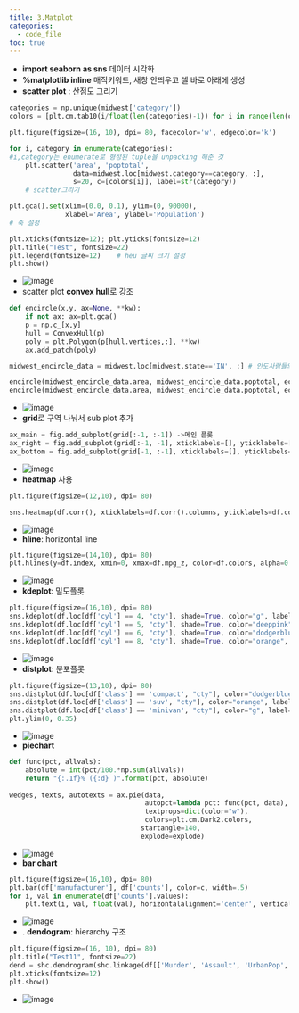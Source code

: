 ```yaml
---
title: 3.Matplot
categories:
  - code_file
toc: true
---
```


- **import seaborn as sns**
	데이터 시각화
- **%matplotlib inline**
	매직키워드, 새창 안띄우고 셀 바로 아래에 생성
-  **scatter plot** : 산점도 그리기

```python
categories = np.unique(midwest['category'])
colors = [plt.cm.tab10(i/float(len(categories)-1)) for i in range(len(categories))]

plt.figure(figsize=(16, 10), dpi= 80, facecolor='w', edgecolor='k')

for i, category in enumerate(categories):
#i,category는 enumerate로 형성된 tuple을 unpacking 해준 것
    plt.scatter('area', 'poptotal',
                data=midwest.loc[midwest.category==category, :],
                s=20, c=[colors[i]], label=str(category))
    # scatter그리기

plt.gca().set(xlim=(0.0, 0.1), ylim=(0, 90000),
              xlabel='Area', ylabel='Population')
# 축 설정

plt.xticks(fontsize=12); plt.yticks(fontsize=12)
plt.title("Test", fontsize=22)
plt.legend(fontsize=12)    # heu 글씨 크기 설정
plt.show()
```
-
	![image](https://github.com/code7ssage/code7ssage.github.io/blob/master/assets/attached%20file/Pasted%20image%2020240104115156.png?raw=true)
- scatter plot **convex hull**로 강조

```python
def encircle(x,y, ax=None, **kw):
    if not ax: ax=plt.gca()
    p = np.c_[x,y]
    hull = ConvexHull(p)
    poly = plt.Polygon(p[hull.vertices,:], **kw)
    ax.add_patch(poly)

midwest_encircle_data = midwest.loc[midwest.state=='IN', :] # 인도사람들의 분포는?

encircle(midwest_encircle_data.area, midwest_encircle_data.poptotal, ec="k", fc="gold", alpha=0.1)
encircle(midwest_encircle_data.area, midwest_encircle_data.poptotal, ec="firebrick", fc="none", linewidth=1.5)
```
-
	![image](https://github.com/code7ssage/code7ssage.github.io/blob/master/assets/attached%20file/Pasted%20image%2020240104115448.png?raw=true)
- **grid**로 구역 나눠서 sub plot 추가

```python
ax_main = fig.add_subplot(grid[:-1, :-1]) ->메인 플롯
ax_right = fig.add_subplot(grid[:-1, -1], xticklabels=[], yticklabels=[]) ->오른쪽
ax_bottom = fig.add_subplot(grid[-1, :-1], xticklabels=[], yticklabels=[]) ->하단
```
-
	![image](https://github.com/code7ssage/code7ssage.github.io/blob/master/assets/attached%20file/Pasted%20image%2020240104120520.png?raw=true)
- **heatmap** 사용

```python
plt.figure(figsize=(12,10), dpi= 80)

sns.heatmap(df.corr(), xticklabels=df.corr().columns, yticklabels=df.corr().columns, cmap='RdYlGn', center=0, annot=True)
```
- 
	![image](https://github.com/code7ssage/code7ssage.github.io/blob/master/assets/attached%20file/Pasted%20image%2020240104120601.png?raw=true)
-  **hline**: horizontal line

```python
plt.figure(figsize=(14,10), dpi= 80)
plt.hlines(y=df.index, xmin=0, xmax=df.mpg_z, color=df.colors, alpha=0.4, linewidth=5)
```
- 
	![image](https://github.com/code7ssage/code7ssage.github.io/blob/master/assets/attached%20file/Pasted%20image%2020240104120724.png?raw=true)
-  **kdeplot**: 밀도플롯

```python
plt.figure(figsize=(16,10), dpi= 80)
sns.kdeplot(df.loc[df['cyl'] == 4, "cty"], shade=True, color="g", label="Cyl=4", alpha=.7)
sns.kdeplot(df.loc[df['cyl'] == 5, "cty"], shade=True, color="deeppink", label="Cyl=5", alpha=.7)
sns.kdeplot(df.loc[df['cyl'] == 6, "cty"], shade=True, color="dodgerblue", label="Cyl=6", alpha=.7)
sns.kdeplot(df.loc[df['cyl'] == 8, "cty"], shade=True, color="orange", label="Cyl=8", alpha=.7)
```
- 
	![image](https://github.com/code7ssage/code7ssage.github.io/blob/master/assets/attached%20file/Pasted%20image%2020240104120808.png?raw=true)
-  **distplot**: 분포플롯

```python
plt.figure(figsize=(13,10), dpi= 80)
sns.distplot(df.loc[df['class'] == 'compact', "cty"], color="dodgerblue", label="Compact", hist_kws={'alpha':.7}, kde_kws={'linewidth':3})
sns.distplot(df.loc[df['class'] == 'suv', "cty"], color="orange", label="SUV", hist_kws={'alpha':.7}, kde_kws={'linewidth':3})
sns.distplot(df.loc[df['class'] == 'minivan', "cty"], color="g", label="minivan", hist_kws={'alpha':.7}, kde_kws={'linewidth':3})
plt.ylim(0, 0.35)
```
- 
	![image](https://github.com/code7ssage/code7ssage.github.io/blob/master/assets/attached%20file/Pasted%20image%2020240104120906.png?raw=true)
-  **piechart**

```python
def func(pct, allvals):
    absolute = int(pct/100.*np.sum(allvals))
    return "{:.1f}% ({:d} )".format(pct, absolute)
    
wedges, texts, autotexts = ax.pie(data,
                                  autopct=lambda pct: func(pct, data),
                                  textprops=dict(color="w"),
                                  colors=plt.cm.Dark2.colors,
                                 startangle=140,
                                 explode=explode)
```
- 
	![image](https://github.com/code7ssage/code7ssage.github.io/blob/master/assets/attached%20file/Pasted%20image%2020240104121030.png?raw=true)
-  **bar chart**

```python
plt.figure(figsize=(16,10), dpi= 80)
plt.bar(df['manufacturer'], df['counts'], color=c, width=.5)
for i, val in enumerate(df['counts'].values):
    plt.text(i, val, float(val), horizontalalignment='center', verticalalignment='bottom', fontdict={'fontweight':500, 'size':12})
```
-
	![image](https://github.com/code7ssage/code7ssage.github.io/blob/master/assets/attached%20file/Pasted%20image%2020240104121144.png?raw=true)
- . **dendogram**: hierarchy 구조

```python
plt.figure(figsize=(16, 10), dpi= 80)
plt.title("Test11", fontsize=22)
dend = shc.dendrogram(shc.linkage(df[['Murder', 'Assault', 'UrbanPop', 'Rape']], method='ward'), labels=df.State.values, color_threshold=100)
plt.xticks(fontsize=12)
plt.show()
```
-
	![image](https://github.com/code7ssage/code7ssage.github.io/blob/master/assets/attached%20file/Pasted%20image%2020240104121315.png?raw=true)
